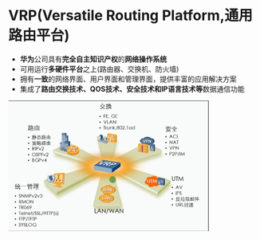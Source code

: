 # VRP(Versatile Routing Platform,通用路由平台)
-   **华为**公司具有**完全自主知识产权**的**网络操作系统**
-   可用运行**多硬件平台**之上(路由器、交换机、防火墙)
-   拥有**一致**的网络界面、用户界面和管理界面，提供丰富的应用解决方案
-   集成了**路由交换技术、QOS技术、安全技术和IP语言技术等**数据通信功能

![](../photo/Pasted%20image%2020220928171735.png)